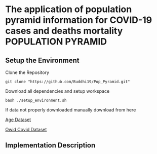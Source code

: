 # The application of population pyramid information for COVID-19 cases and deaths mortality POPULATION PYRAMID

## Setup the Environment

Clone the Repository
```
git clone "https://github.com/Buddhi19/Pop_Pyramid.git"
```
Download all dependencies and setup workspace

```
bash ./setup_environment.sh
```
If data not properly downloaded manually download from here

[Age Dataset](https://population.un.org/wpp2019/Download/Standard/CSV/)

[Owid Covid Dataset](https://github.com/owid/covid-19-data/blob/master/public/data/owid-covid-data.csv)

## Implementation Description

